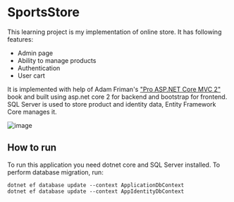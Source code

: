 # SportsStore

This learning project is my implementation of online store.
It has following features:
* Admin page
* Ability to manage products
* Authentication
* User cart

It is implemented with help of Adam Friman's ["Pro ASP.NET Core MVC 2"](https://www.apress.com/us/book/9781484231494) book and built using asp.net core 2 for backend and bootstrap for frontend. SQL Server is used to store product and identity data, Entity Framework Core manages it.

![image](https://user-images.githubusercontent.com/32342483/56087316-3a10b680-5e71-11e9-86ef-333ed49801d9.png)

## How to run
To run this application you need dotnet core and SQL Server installed.
To perform database migration, run:
~~~~
dotnet ef database update --context ApplicationDbContext
dotnet ef database update --context AppIdentityDbContext
~~~~

